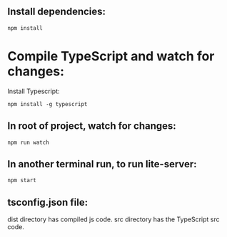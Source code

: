 ## Install dependencies:

```
npm install
```

# Compile TypeScript and watch for changes:

Install Typescript:

```
npm install -g typescript
```

## In root of project, watch for changes:

```
npm run watch
```

## In another terminal run, to run lite-server:
```
npm start
```

## tsconfig.json file:

dist directory has compiled js code.
src directory has the TypeScript src code.
